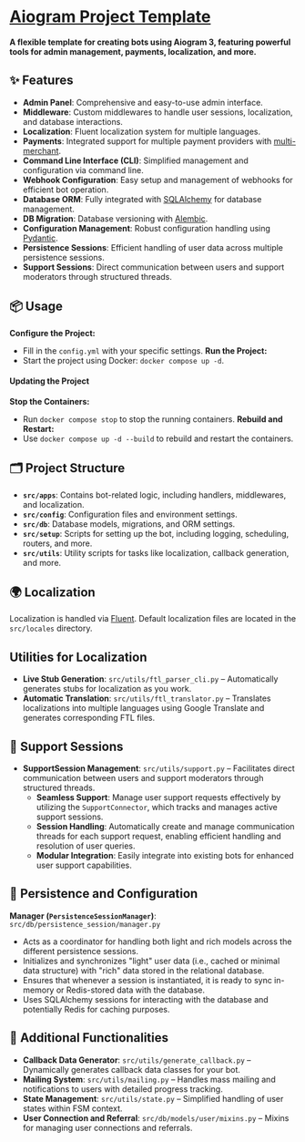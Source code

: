 # [Aiogram Project Template](https://github.com/taimast/AiogramTemplate)

**A flexible template for creating bots using Aiogram 3, featuring powerful tools for admin management, payments, localization, and more.**

## ✨ Features

- **Admin Panel**: Comprehensive and easy-to-use admin interface.
- **Middleware**: Custom middlewares to handle user sessions, localization, and database interactions.
- **Localization**: Fluent localization system for multiple languages.
- **Payments**: Integrated support for multiple payment providers with [multi-merchant](https://github.com/taimast/multi-merchant).
- **Command Line Interface (CLI)**: Simplified management and configuration via command line.
- **Webhook Configuration**: Easy setup and management of webhooks for efficient bot operation.
- **Database ORM**: Fully integrated with [SQLAlchemy](https://github.com/sqlalchemy/sqlalchemy) for database management.
- **DB Migration**: Database versioning with [Alembic](https://github.com/sqlalchemy/alembic).
- **Configuration Management**: Robust configuration handling using [Pydantic](https://github.com/pydantic/pydantic).
- **Persistence Sessions**: Efficient handling of user data across multiple persistence sessions.
- **Support Sessions**: Direct communication between users and support moderators through structured threads.

## 📦 Usage
**Configure the Project:**
- Fill in the `config.yml` with your specific settings.
**Run the Project:**
- Start the project using Docker: `docker compose up -d`.

#### Updating the Project
**Stop the Containers:**
- Run `docker compose stop` to stop the running containers.
**Rebuild and Restart:**
- Use `docker compose up -d --build` to rebuild and restart the containers.

## 🗂️ Project Structure

- **`src/apps`**: Contains bot-related logic, including handlers, middlewares, and localization.
- **`src/config`**: Configuration files and environment settings.
- **`src/db`**: Database models, migrations, and ORM settings.
- **`src/setup`**: Scripts for setting up the bot, including logging, scheduling, routers, and more.
- **`src/utils`**: Utility scripts for tasks like localization, callback generation, and more.

## 🌍 Localization

Localization is handled via [Fluent](https://projectfluent.org/fluent/guide). Default localization files are located in the `src/locales` directory.

## Utilities for Localization

- **Live Stub Generation**: `src/utils/ftl_parser_cli.py` – Automatically generates stubs for localization as you work.
- **Automatic Translation**: `src/utils/ftl_translator.py` – Translates localizations into multiple languages using Google Translate and generates corresponding FTL files.


## 🔧 Support Sessions
- **SupportSession Management**: `src/utils/support.py` – Facilitates direct communication between users and support moderators through structured threads.
  - **Seamless Support**: Manage user support requests effectively by utilizing the `SupportConnector`, which tracks and manages active support sessions.
  - **Session Handling**: Automatically create and manage communication threads for each support request, enabling efficient handling and resolution of user queries.
  - **Modular Integration**: Easily integrate into existing bots for enhanced user support capabilities.


## 💾 Persistence and Configuration
**Manager (`PersistenceSessionManager`)**: `src/db/persistence_session/manager.py`
   - Acts as a coordinator for handling both light and rich models across the different persistence sessions.
   - Initializes and synchronizes "light" user data (i.e., cached or minimal data structure) with "rich" data stored in the relational database.
   - Ensures that whenever a session is instantiated, it is ready to sync in-memory or Redis-stored data with the database.
   - Uses SQLAlchemy sessions for interacting with the database and potentially Redis for caching purposes.


## 🚀 Additional Functionalities

- **Callback Data Generator**: `src/utils/generate_callback.py` – Dynamically generates callback data classes for your bot.
- **Mailing System**: `src/utils/mailing.py` – Handles mass mailing and notifications to users with detailed progress tracking.
- **State Management**: `src/utils/state.py` – Simplified handling of user states within FSM context.
- **User Connection and Referral**: `src/db/models/user/mixins.py` – Mixins for managing user connections and referrals.
